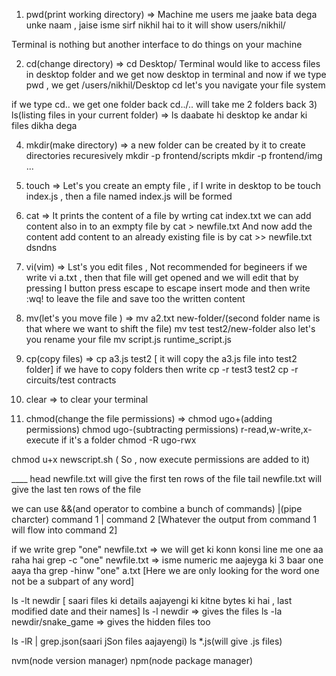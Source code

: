 1) pwd(print working directory) => Machine me users me jaake bata dega unke naam , jaise isme sirf nikhil hai to it will show users/nikhil/

Terminal is nothing but another interface to do things on your machine

2) cd(change directory) => cd Desktop/ Terminal would like to access files in desktop folder and we get now desktop in terminal and now if we type pwd , we get /users/nikhil/Desktop 
cd let's you navigate your file system


if we type cd.. we get one folder back 
cd../.. will take me 2 folders back
3) ls(listing files in your current folder) => ls daabate hi desktop ke andar ki files dikha dega

4) mkdir(make directory) => a new folder can be created by it
to create directories recuresively mkdir -p frontend/scripts
mkdir -p frontend/img
...


5) touch => Let's you create an empty file , if I write in desktop to be touch index.js , then a file named index.js will be formed

6) cat => It prints the content of a file by wrting cat index.txt
we can add content also in to an exmpty file by cat > newfile.txt 
And now add the content
add content to an already existing file is by cat >> newfile.txt
dsndns


7) vi(vim) => Lst's you edit files , Not recommended for begineers
if we write vi a.txt , then that file will get opened and we will edit that by pressing I button
press escape to escape insert mode and then write :wq! to leave the file and save too the written content


8) mv(let's you move file ) => mv a2.txt new-folder/(second folder name is that where we want to shift the file)
mv test test2/new-folder
also let's you rename your file mv script.js runtime_script.js


9) cp(copy files) => cp a3.js test2 [ it will copy the a3.js file into test2 folder]
if we have to copy folders then write cp -r test3 test2
cp -r circuits/test contracts

10) clear => to clear your terminal 

11) chmod(change the file permissions) => 
chmod ugo+(adding permissions)
chmod ugo-(subtracting permissions) r-read,w-write,x-execute
if it's a folder chmod -R ugo-rwx

chmod u+x newscript.sh  ( So , now execute permissions are added to it)

____   head newfile.txt will give the first ten rows of the file
       tail newfile.txt will give the last ten rows of the file

we can use &&(and operator to combine a bunch of commands)
|(pipe charcter)  command 1 | command 2 [Whatever the output from command 1 will flow into command 2]


if we write grep "one" newfile.txt => we will get ki konn konsi line me one aa raha hai
grep -c "one" newfile.txt => isme numeric me aajeyga ki 3 baar one aaya tha
grep -hinw "one" a.txt [Here we are only looking for the word one not be a subpart of any word]

ls -lt newdir [ saari files ki details aajayengi ki kitne bytes ki hai , last modified date and their names]
ls -l newdir => gives the files
ls -la newdir/snake_game => gives the hidden files too

ls -lR | grep.json(saari jSon files aajayengi)
ls *.js(will give .js files)


nvm(node version manager)
npm(node package manager)
